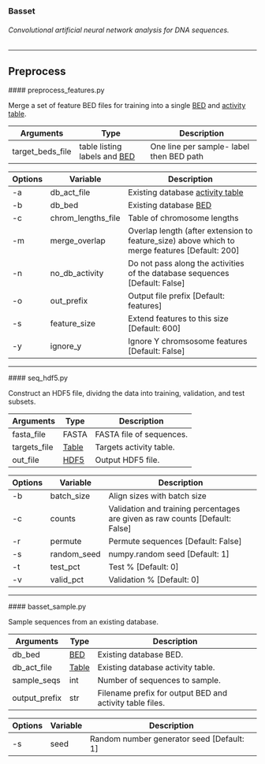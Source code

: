 ### Basset
###### Convolutional artificial neural network analysis for DNA sequences.
--------------------------------------------------------------------------------
## Preprocess

<a name="preprocess_features.py"/>
#### preprocess_features.py

Merge a set of feature BED files for training into a single [BED](../docs/file_specs.md#bed) and [activity table](../docs/file_specs.md#table).

| Arguments | Type | Description |
| --- | --- | --- |
| target_beds_file | table listing labels and [BED](../docs/file_specs.md#bed) | One line per sample- label then BED path |

| Options | Variable | Description |
| --- | --- | --- |
| -a | db_act_file | Existing database [activity table](../docs/file_specs.md#table) |
| -b | db_bed | Existing database [BED](../docs/file_specs.md#bed) |
| -c | chrom_lengths_file | Table of chromosome lengths |
| -m | merge_overlap | Overlap length (after extension to feature_size) above which to merge features [Default: 200] |
| -n | no_db_activity | Do not pass along the activities of the database sequences [Default: False] |
| -o | out_prefix | Output file prefix [Default: features] |
| -s | feature_size | Extend features to this size [Default: 600] |
| -y | ignore_y | Ignore Y chromsosome features [Default: False] |


--------------------------------------------------------------------------------
<a name="seq_hdf5.py"/>
#### seq_hdf5.py

Construct an HDF5 file, dividng the data into training, validation, and test subsets.

| Arguments | Type | Description |
| --- | --- | --- |
| fasta_file | FASTA | FASTA file of sequences. |
| targets_file | [Table](../docs/file_specs.md#table) | Targets activity table. |
| out_file | [HDF5](../docs/file_specs.md#hdf5) | Output HDF5 file. |

| Options | Variable | Description |
| --- | --- | --- |
| -b | batch_size | Align sizes with batch size |
| -c | counts | Validation and training percentages are given as raw counts [Default: False] |
| -r | permute | Permute sequences [Default: False] |
| -s | random_seed | numpy.random seed [Default: 1] |
| -t | test_pct | Test % [Default: 0] |
| -v | valid_pct | Validation % [Default: 0] |


--------------------------------------------------------------------------------
<a name="basset_sample.py"/>
#### basset_sample.py

Sample sequences from an existing database.

| Arguments | Type | Description |
| --- | --- | --- |
| db_bed | [BED](../docs/file_specs.md#bed) | Existing database BED. |
| db_act_file | [Table](../docs/file_specs.md#table) | Existing database activity table. |
| sample_seqs | int | Number of sequences to sample. |
| output_prefix | str | Filename prefix for output BED and activity table files. |

| Options | Variable | Description |
| --- | --- | --- |
| -s | seed | Random number generator seed [Default: 1] |
